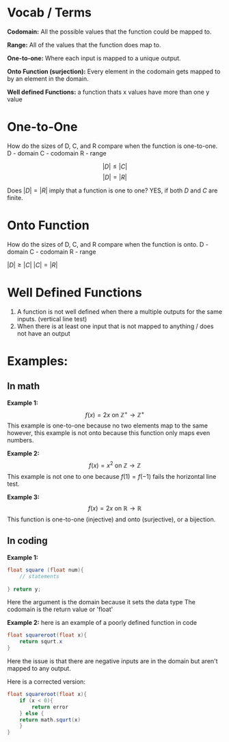 # Vocab / Terms

**Codomain:** All the possible values that the function could be mapped to.

**Range:** All of the values that the function does map to.

**One-to-one:** Where each input is mapped to a unique output. 

**Onto Function (surjection):** Every element in the codomain gets mapped to by an element in the domain.

**Well defined Functions:** a function thats x values have more than one y value

# One-to-One
How do the sizes of D, C, and R compare when the function is one-to-one.
D - domain
C - codomain
R  - range

$$|D| \le |C|$$
$$|D| = |R|$$

Does $|D| = |R|$ imply that a function is one to one? 
YES, if both $D$ and $C$ are finite. 

# Onto Function
How do the sizes of D, C, and R compare when the function is onto.
D - domain
C - codomain
R  - range

$|D|\geq |C|$
$|C| = |R|$

# Well Defined Functions
1) A function is not well defined when there a multiple outputs for the same inputs. (vertical line test)
2) When there is at least one input that is not mapped to anything / does not have an output
# Examples:

## In math

**Example 1:**
$$
f(x) = 2x \text{ on } \mathbb{Z}^+ \to \mathbb{Z}^+
$$
This example is one-to-one because no two elements map to the same however, this example is not onto because this function only maps even numbers.

**Example 2:**
$$
f(x) = x^2 \text{ on } \mathbb{Z} \to \mathbb{Z}
$$
This example is not one to one because $f(1) = f(-1)$ fails the horizontal line test.

**Example 3:**
$$
f(x) = 2x \text{ on } \mathbb{R} \to \mathbb{R}
$$
This function is one-to-one (injective) and onto (surjective), or a bijection. 
## In coding

**Example 1:**
```java
float square (float num){
	// statements
	
} return y;
```

Here the argument is the domain because it sets the data type 
The codomain is the return value or 'float'

**Example 2:**
here is an example of a poorly defined function in code

```java
float squareroot(float x){
	return squrt.x
}
```

Here the issue is that there are negative inputs are in the domain but aren't mapped to any output.

Here is a corrected version:
```java
float squareroot(float x){
	if (x < 0){
		return error
	} else {
	return math.squrt(x)
	}
}
```